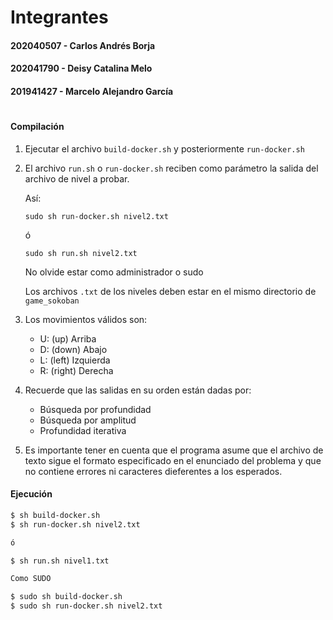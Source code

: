 
# Integrantes
#### 202040507 - Carlos Andrés Borja
#### 202041790 - Deisy Catalina Melo
#### 201941427 - Marcelo Alejandro García
#

#### Compilación


1. Ejecutar el archivo `build-docker.sh` y posteriormente `run-docker.sh`


2. El archivo `run.sh` o `run-docker.sh` reciben como parámetro la salida del archivo de nivel a probar.

   Así:
   
   `sudo sh run-docker.sh nivel2.txt` 
   
   ó
   
   `sudo sh run.sh nivel2.txt` 

   No olvide estar como administrador o sudo
   
   Los archivos `.txt` de los niveles deben estar en el mismo directorio de `game_sokoban`

3. Los movimientos válidos son:
    - U: (up)    Arriba
    - D: (down)  Abajo
    - L: (left)  Izquierda
    - R: (right) Derecha

4. Recuerde que las salidas en su orden están dadas por:
    - Búsqueda por profundidad
    - Búsqueda por amplitud
    - Profundidad iterativa
    
5. Es importante tener en cuenta que el programa asume que el archivo de texto sigue el formato especificado en el enunciado del problema y que no contiene errores ni caracteres dieferentes a los esperados.  



#### Ejecución
```sh
$ sh build-docker.sh
$ sh run-docker.sh nivel2.txt

ó

$ sh run.sh nivel1.txt

Como SUDO

$ sudo sh build-docker.sh
$ sudo sh run-docker.sh nivel2.txt

```
